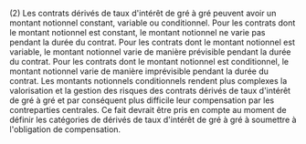 (2) Les contrats dérivés de taux d'intérêt de gré à gré peuvent avoir un montant notionnel constant, variable ou conditionnel. Pour les contrats dont le montant notionnel est constant, le montant notionnel ne varie pas pendant la durée du contrat. Pour les contrats dont le montant notionnel est variable, le montant notionnel varie de manière prévisible pendant la durée du contrat. Pour les contrats dont le montant notionnel est conditionnel, le montant notionnel varie de manière imprévisible pendant la durée du contrat. Les montants notionnels conditionnels rendent plus complexes la valorisation et la gestion des risques des contrats dérivés de taux d'intérêt de gré à gré et par conséquent plus difficile leur compensation par les contreparties centrales. Ce fait devrait être pris en compte au moment de définir les catégories de dérivés de taux d'intérêt de gré à gré à soumettre à l'obligation de compensation.